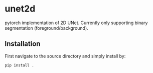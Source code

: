 # unet2d
pytorch implementation of 2D UNet. Currently only supporting binary segmentation (foreground/background).

## Installation
First navigate to the source directory and simply install by:
```python
pip install .
```
